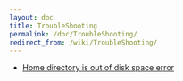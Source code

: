 ```yaml
---
layout: doc
title: TroubleShooting
permalink: /doc/TroubleShooting/
redirect_from: /wiki/TroubleShooting/
---
```


-   [Home directory is out of disk space error](/doc/OutOfmemory)


